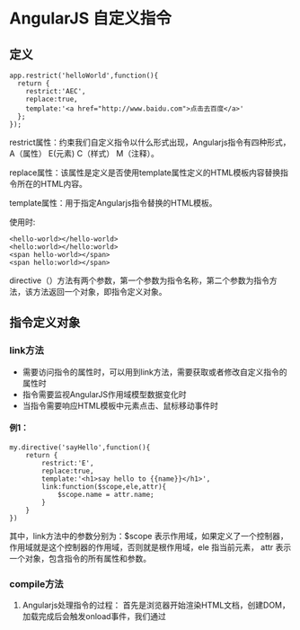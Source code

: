 # AngularJS 自定义指令

## 定义
```
app.restrict('helloWorld',function(){
  return {
    restrict:'AEC',
    replace:true,
    template:'<a href="http://www.baidu.com">点击去百度</a>'
  };
});
```
restrict属性：约束我们自定义指令以什么形式出现，Angularjs指令有四种形式，A（属性） E(元素) C（样式） M（注释）。

replace属性：该属性是定义是否使用template属性定义的HTML模板内容替换指令所在的HTML内容。

template属性：用于指定Angularjs指令替换的HTML模板。

使用时:
```
<hello-world></hello-world>
<hello:world></hello:world>
<span hello-world></span>
<span hello:world></span>
```

directive（）方法有两个参数，第一个参数为指令名称，第二个参数为指令方法，该方法返回一个对象，即指令定义对象。
## 指令定义对象
### link方法
* 需要访问指令的属性时，可以用到link方法，需要获取或者修改自定义指令的属性时
* 指令需要监视AngularJS作用域模型数据变化时
* 当指令需要响应HTML模板中元素点击、鼠标移动事件时
#### 例1：
```
my.directive('sayHello',function(){
	return {
		restrict:'E',
		replace:true,
		template:'<h1>say hello to {{name}}</h1>',
		link:function($scope,ele,attr){
			$scope.name = attr.name;
		}
	}
})
```
其中，link方法中的参数分别为：$scope 表示作用域，如果定义了一个控制器，作用域就是这个控制器的作用域，否则就是根作用域，ele 指当前元素， 
attr 表示一个对象，包含指令的所有属性和参数。
### compile方法
1. Angularjs处理指令的过程：
首先是浏览器开始渲染HTML文档，创建DOM，加载完成后会触发onload事件，我们通过<script>标签将AngularJS框架引入到页面中，它就会监onload事件，
然后从DOM中查找ng-app指令，找到后就开启AngularJS框架，我们使用directive自定义的指令都在一个容器中，Angularjs会进行识别和处理，一旦处理
完成就会执行compile方法。所以只会调用一次。
```
<div repeat = 5>
	<div> <h1>刘暾是超级无敌大坏蛋</h1></div>
</div>

<script type="text/javascript">
		var my = angular.module('myM',[]);
		my.directive('repeat',function(){
			return {
				restrict:'A',
				replace:true,
				compile:function(tele,tattrs){
					var ele = tele.html(); 
					for(var i=0;i<tattrs.repeat;i++){
						tele.append(ele);
					}
					console.log('完成');
				}
			}
		})
</script>
```
  
## 自定义指令的作用域
1. 自定义指令作用域与父级作用域的关系默认情况下，指令使用其父级作用域` <div ng-controller='myController'> <hello-world></hello-world> </div>`
自定义指令hello-world作用域如果不做处理，其实例化的作用域与控制器实例化的作用域是同一个作用域对象。但是有时候并不需要这样，如果我们需要更改自定
义指令的作用域，会修改了父级作用域的值。因此想要摆脱父级作用域有两种方法：
* 使用子作用域原型继承父作用域
```
app.directive('helloWorld',function(){
      restrict:'',
      replace:true,
      scope:true,
      template:
})
```
* 使用孤立作用域，创建一个新的作用域，和父作用域没有任何关系
```
app.directive('helloWorld',function(){
      restrict:'',
      replace:true,
      scope:{},
      template:
})
```
2. 孤立作用域与父作用域绑定
孤立作用域无法继承父作用域，为了解决这个问题，提供了三种绑定方法：
* 使用@符号建立基于属性的绑定：
需要在自定义的指令中添加一个属性，属性值可以使表达式获取控制器作用域中的值
```
<div ng-controller='myC'>
    <p>用户名：<input type="text" ng-model='texts' /></p>
    <hello-world attr-name='{{texts}}'></hello-world>
</div>

<script type="text/javascript">
   var my = angular.module('myM',[]);
   my.controller('myC',function($scope){
       $scope.texts = 'lchjiao';
   });
   my.directive('helloWorld',function(){
       return {
          restrict:'E',
          replace:true,
          scope:{
              texts:'@attrName'
          },
          template:'<span>善良的{{texts}}</span>'
        }
   })
</script>
```
* 使用=建立双向数据绑定
使用@的绑定是单向的，而且无法对对象/数组这些复杂的数据模型进行绑定，使用=可以进行双向绑定
```
<div ng-controller='myC'>
		 <p>用户名：<input type="text" ng-model='texts' /></p>
		 <hello-world attr-name='texts'></hello-world>
</div>
<script type="text/javascript">
    var my = angular.module('myM',[]);
    my.controller('myC',function($scope){
         $scope.texts = 'lchjiao';
    });
    my.directive('helloWorld',function(){
         return {
             restrict:'E',
             replace:true,
             scope:{
                    texts:'=attrName'
              },
              link:function(scope,ele,attr){
                    scope.texts = 'Jan';
              },
              template:'<span>善良的{{texts}}</span>'
         }
    })
</script> 
```
* 使用&符号调用父级作用域中的方法






  

  
